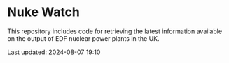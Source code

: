 # Nuke Watch

This repository includes code for retrieving the latest information available on the output of EDF nuclear power plants in the UK.

Last updated: 2024-08-07 19:10